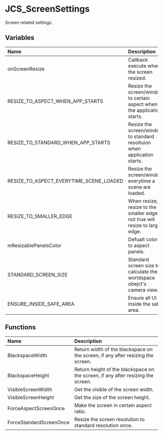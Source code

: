 # JCS_ScreenSettings

Screen related settings.

## Variables

| Name                                    | Description                                                                      |
|:----------------------------------------|:---------------------------------------------------------------------------------|
| onScreenResize                          | Callback execute when the screen resized.                                        |
| RESIZE_TO_ASPECT_WHEN_APP_STARTS        | Resize the screen/window to certain aspect when the application starts.          |
| RESIZE_TO_STANDARD_WHEN_APP_STARTS      | Resize the screen/window to standard resoltuion when application starts.         |
| RESIZE_TO_ASPECT_EVERYTIME_SCENE_LOADED | Resize the screen/window everytime a scene are loaded.                           |
| RESIZE_TO_SMALLER_EDGE                  | When resize, resize to the smaller edge, if not true will resize to larger edge. |
| mResizablePanelsColor                   | Defualt color to aspect panels.                                                  |
| STANDARD_SCREEN_SIZE                    | Standard screen size to calculate the worldspace obejct's camera view.           |
| ENSURE_INSIDE_SAFE_AREA                 | Ensure all UI is inside the safe area.                                           |

## Functions

| Name                    | Description                                                                      |
|:------------------------|:---------------------------------------------------------------------------------|
| BlackspaceWidth         | Return width of the blackspace on the screen, if any after resizing the screen.  |
| BlackspaceHeight        | Return height of the blackspace on the screen, if any after resizing the screen. |
| VisibleScreenWidth      | Get the visible of the screen width.                                             |
| VisibleScreenHeight     | Get the size of the screen height.                                               |
| ForceAspectScreenOnce   | Make the screen in certain aspect ratio.                                         |
| ForceStandardScreenOnce | Resize the screen resolution to standard resolution once.                        |
